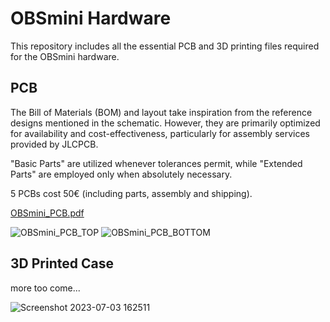 # OBSmini Hardware
This repository includes all the essential PCB and 3D printing files required for the OBSmini hardware.



## PCB

The Bill of Materials (BOM) and layout take inspiration from the reference designs mentioned in the schematic. 
However, they are primarily optimized for availability and cost-effectiveness, particularly for assembly services provided by JLCPCB.

"Basic Parts" are utilized whenever tolerances permit, while "Extended Parts" are employed only when absolutely necessary.

5 PCBs cost 50€ (including parts, assembly and shipping).

[OBSmini_PCB.pdf](https://github.com/MegaC-C/OBSmini_hardware/files/11957442/OBSmini_PCB.pdf)

![OBSmini_PCB_TOP](https://github.com/MegaC-C/OBSmini_hardware/assets/59622754/084783b6-e975-47cb-9078-59f3e9be8290)
![OBSmini_PCB_BOTTOM](https://github.com/MegaC-C/OBSmini_hardware/assets/59622754/677102eb-12ff-4518-bbf8-132eba382837)





## 3D Printed Case

more too come...

![Screenshot 2023-07-03 162511](https://github.com/MegaC-C/OBSmini_hardware/assets/59622754/789eb938-b8c1-4b70-9bcf-f51d8a774445)
